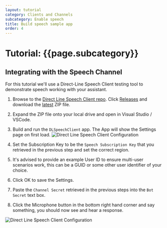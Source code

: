```yaml
---
layout: tutorial
category: Clients and Channels
subcategory: Enable speech 
title: Build speech sample app
order: 4
---
```


# Tutorial: {{page.subcategory}}

## Integrating with the Speech Channel

For this tutorial we'll use a Direct-Line Speech Client testing tool to demonstrate speech working with your assistant.

1. Browse to the [Direct Line Speech Client repo](https://github.com/Azure-Samples/Cognitive-Services-Direct-Line-Speech-Client). Click [Releases](https://github.com/Azure-Samples/Cognitive-Services-Direct-Line-Speech-Client/releases) and download the [latest](https://github.com/Azure-Samples/Cognitive-Services-Direct-Line-Speech-Client/releases/latest) ZIP file.
1. Expand the ZIP file onto your local drive and open in Visual Studio / VSCode.
1. Build and run the `DLSpeechClient` app. The App will show the Settings page on first load.
![Direct Line Speech Client Configuration]({{site.baseurl}}/assets/images/dlspeechclientsettings.png)

1. Set the Subscription Key to be the `Speech Subscription Key` that you retrieved in the previous step and set the correct region.
1. It's advised to provide an example User ID to ensure multi-user scenarios work, this can be a GUID or some other user identifier of your choice.
1. Click OK to save the Settings.
1. Paste the `Channel Secret` retrieved in the previous steps into the `Bot Secret` text box.
1. Click the Microphone button in the bottom right hand corner and say something, you should now see and hear a response.

![Direct Line Speech Client Configuration]({{site.baseurl}}/assets/images/dlspeechclient.png)